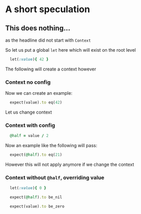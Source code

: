 # A short speculation

## This does nothing...

as the headline did not start with `Context`

So let us put a global `let` here which will exist on the
root level

```ruby :include
  let(:value){ 42 }
```

The following will create a context however

### Context no config

Now we can create an example:
```ruby :example
  expect(value).to eq(42)
```

Let us change context

### Context with config

```ruby :before
  @half = value / 2
```

Now an example like the following will pass:

```ruby :example
  expect(@half).to eq(21)
```

However this will not apply anymore if we change the context

### Context without `@half`, overriding value

```ruby :include
  let(:value){ 0 }
```
```ruby :example
  expect(@half).to be_nil
```
```ruby :example
  expect(value).to be_zero
```

